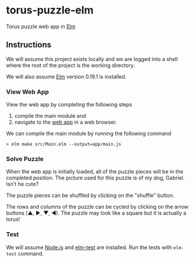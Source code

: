 # torus-puzzle-elm

Torus puzzle web app in [Elm][elm]

## Instructions

We will assume this project exists locally and we are logged into a shell where
the root of the project is the working directory.

We will also assume [Elm][elm] version 0.19.1 is installed.

### View Web App

View the web app by completing the following steps
1. compile the main module and
2. navigate to the [web app][app] in a web browser.

We can compile the main module by running the following command

    > elm make src/Main.elm --output=app/main.js

### Solve Puzzle

When the web app is initially loaded, all of the puzzle pieces will be in the
completed position. The picture used for this puzzle is of my dog, Gabriel.
Isn't he cute?

The puzzle pieces can be shuffled by clicking on the "shuffle" button.

The rows and columns of the puzzle can be cycled by clicking on the arrow
buttons (&#x25b2;, &#x25b6;, &#x25bc;, &#x25c0;). The puzzle may look like
a square but it is actually a torus!

### Test

We will assume [Node.js][node] and [elm-test][test] are installed. Run the tests
with `elm-test` command.

[elm]: https://elm-lang.org
[format]: https://github.com/avh4/elm-format

[node]: https://nodejs.org
[test]: https://www.npmjs.com/package/elm-test

[app]: app/index.html
